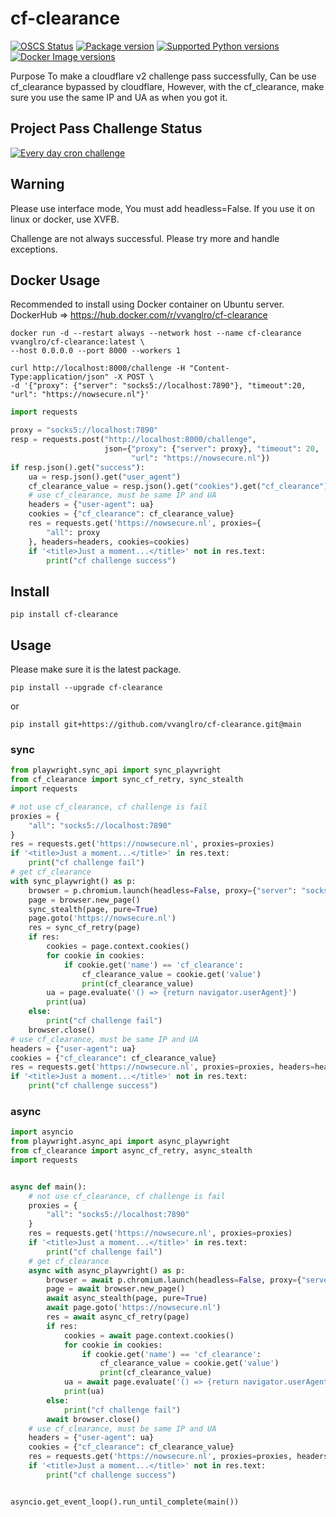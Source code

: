 # cf-clearance

[![OSCS Status](https://www.oscs1024.com/platform/badge/vvanglro/cf_clearance.svg?size=small)](https://www.oscs1024.com/project/vvanglro/cf_clearance?ref=badge_small)
[![Package version](https://img.shields.io/pypi/v/cf_clearance?color=%2334D058&label=pypi%20package)](https://pypi.python.org/pypi/cf_clearance)
[![Supported Python versions](https://img.shields.io/pypi/pyversions/cf_clearance.svg?color=%2334D058)](https://pypi.python.org/pypi/cf_clearance)
[![Docker Image versions](https://img.shields.io/docker/v/vvanglro/cf-clearance?color=%2334D058&label=docker%20version)](https://hub.docker.com/r/vvanglro/cf-clearance)


Purpose To make a cloudflare v2 challenge pass successfully, Can be use cf_clearance bypassed by cloudflare, However, with
the cf_clearance, make sure you use the same IP and UA as when you got it.

## Project Pass Challenge Status
[![Every day cron challenge](https://github.com/vvanglro/cf-clearance/actions/workflows/every_day_cron_challenge.yml/badge.svg)](https://github.com/vvanglro/cf-clearance/actions/workflows/every_day_cron_challenge.yml)

## Warning

Please use interface mode, You must add headless=False.
If you use it on linux or docker, use XVFB.

Challenge are not always successful. Please try more and handle exceptions.


## Docker Usage

Recommended to install using Docker container on Ubuntu server.
DockerHub => https://hub.docker.com/r/vvanglro/cf-clearance

```shell
docker run -d --restart always --network host --name cf-clearance vvanglro/cf-clearance:latest \
--host 0.0.0.0 --port 8000 --workers 1
```

```shell
curl http://localhost:8000/challenge -H "Content-Type:application/json" -X POST \
-d '{"proxy": {"server": "socks5://localhost:7890"}, "timeout":20, "url": "https://nowsecure.nl"}'
```

```python
import requests

proxy = "socks5://localhost:7890"
resp = requests.post("http://localhost:8000/challenge",
                     json={"proxy": {"server": proxy}, "timeout": 20,
                           "url": "https://nowsecure.nl"})
if resp.json().get("success"):
    ua = resp.json().get("user_agent")
    cf_clearance_value = resp.json().get("cookies").get("cf_clearance")
    # use cf_clearance, must be same IP and UA
    headers = {"user-agent": ua}
    cookies = {"cf_clearance": cf_clearance_value}
    res = requests.get('https://nowsecure.nl', proxies={
        "all": proxy
    }, headers=headers, cookies=cookies)
    if '<title>Just a moment...</title>' not in res.text:
        print("cf challenge success")
```

## Install

```
pip install cf-clearance
```

## Usage

Please make sure it is the latest package.

```
pip install --upgrade cf-clearance
```
or
```shell
pip install git+https://github.com/vvanglro/cf-clearance.git@main
```

### sync

```python
from playwright.sync_api import sync_playwright
from cf_clearance import sync_cf_retry, sync_stealth
import requests

# not use cf_clearance, cf challenge is fail
proxies = {
    "all": "socks5://localhost:7890"
}
res = requests.get('https://nowsecure.nl', proxies=proxies)
if '<title>Just a moment...</title>' in res.text:
    print("cf challenge fail")
# get cf_clearance
with sync_playwright() as p:
    browser = p.chromium.launch(headless=False, proxy={"server": "socks5://localhost:7890"})
    page = browser.new_page()
    sync_stealth(page, pure=True)
    page.goto('https://nowsecure.nl')
    res = sync_cf_retry(page)
    if res:
        cookies = page.context.cookies()
        for cookie in cookies:
            if cookie.get('name') == 'cf_clearance':
                cf_clearance_value = cookie.get('value')
                print(cf_clearance_value)
        ua = page.evaluate('() => {return navigator.userAgent}')
        print(ua)
    else:
        print("cf challenge fail")
    browser.close()
# use cf_clearance, must be same IP and UA
headers = {"user-agent": ua}
cookies = {"cf_clearance": cf_clearance_value}
res = requests.get('https://nowsecure.nl', proxies=proxies, headers=headers, cookies=cookies)
if '<title>Just a moment...</title>' not in res.text:
    print("cf challenge success")
```

### async

```python
import asyncio
from playwright.async_api import async_playwright
from cf_clearance import async_cf_retry, async_stealth
import requests


async def main():
    # not use cf_clearance, cf challenge is fail
    proxies = {
        "all": "socks5://localhost:7890"
    }
    res = requests.get('https://nowsecure.nl', proxies=proxies)
    if '<title>Just a moment...</title>' in res.text:
        print("cf challenge fail")
    # get cf_clearance
    async with async_playwright() as p:
        browser = await p.chromium.launch(headless=False, proxy={"server": "socks5://localhost:7890"})
        page = await browser.new_page()
        await async_stealth(page, pure=True)
        await page.goto('https://nowsecure.nl')
        res = await async_cf_retry(page)
        if res:
            cookies = await page.context.cookies()
            for cookie in cookies:
                if cookie.get('name') == 'cf_clearance':
                    cf_clearance_value = cookie.get('value')
                    print(cf_clearance_value)
            ua = await page.evaluate('() => {return navigator.userAgent}')
            print(ua)
        else:
            print("cf challenge fail")
        await browser.close()
    # use cf_clearance, must be same IP and UA
    headers = {"user-agent": ua}
    cookies = {"cf_clearance": cf_clearance_value}
    res = requests.get('https://nowsecure.nl', proxies=proxies, headers=headers, cookies=cookies)
    if '<title>Just a moment...</title>' not in res.text:
        print("cf challenge success")


asyncio.get_event_loop().run_until_complete(main())
```
